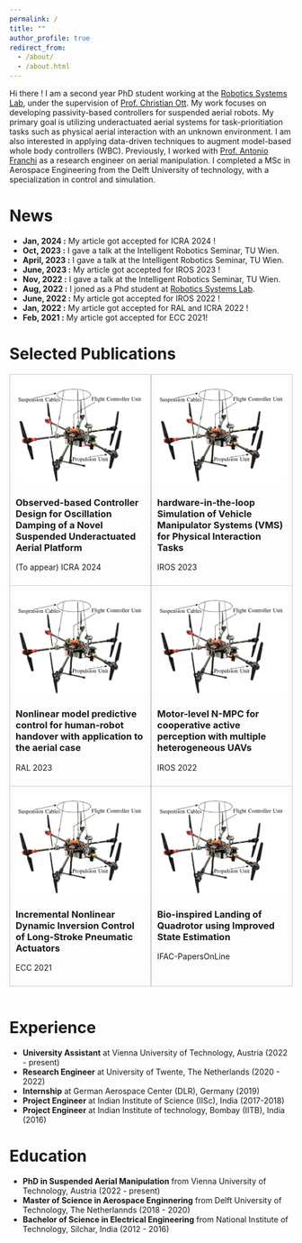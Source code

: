 ```yaml
---
permalink: /
title: ""
author_profile: true
redirect_from: 
  - /about/
  - /about.html
---
```


Hi there ! I am a second year PhD student working at the [Robotics Systems Lab](https://www.acin.tuwien.ac.at/en/robotic-systems-lab/), under the supervision of [Prof. Christian Ott](https://www.acin.tuwien.ac.at/en/staff/cott/). My work focuses on developing passivity-based controllers for suspended aerial robots. My primary goal is utilizing underactuated aerial systems for task-prioritiation tasks such as physical aerial interaction with an unknown environment. I am also interested in applying data-driven techniques to augment model-based whole body controllers (WBC).  Previously, I worked with [Prof. Antonio Franchi](https://homepages.laas.fr/afranchi/robotics/?q=front_page) as a research engineer on aerial manipulation. I completed a MSc in Aerospace Engineering from the Delft University of technology, with a specialization in control and simulation. 

News
======
- **Jan, 2024 :** My article got accepted for ICRA 2024 !
- **Oct, 2023 :** I gave a talk at the Intelligent Robotics Seminar, TU Wien.
- **April, 2023 :** I gave a talk at the Intelligent Robotics Seminar, TU Wien.
- **June, 2023 :** My article got accepted for IROS 2023 !
- **Nov, 2022 :** I gave a talk at the Intelligent Robotics Seminar, TU Wien.
- **Aug, 2022 :** I joned as a Phd student at [Robotics Systems Lab](https://www.acin.tuwien.ac.at/en/robotic-systems-lab/).
- **June, 2022 :** My article got accepted for IROS 2022 !
- **Jan, 2022 :** My article got accepted for RAL and ICRA 2022 !
- **Feb, 2021 :** My article got accepted for ECC 2021!

Selected Publications
======

<div style="border: 1px solid #ccc; border-top: 1px solid #ccc; border-bottom: none;">
<div style="display: flex;">
<div style="flex: 50%; padding: 10px; border-right: 1px solid #ccc;">
    <img src="/images/suspended_platform.png" alt="Project Image 1" style="width: 100%;">
    <a href="https://www.acin.tuwien.ac.at/en/staff/cott/" style="text-decoration: none; color: inherit;">
    <h3>Observed-based Controller Design for Oscillation Damping of a Novel Suspended Underactuated Aerial Platform</h3>
    <p>(To appear) ICRA 2024</p>
    </a>
</div>

<div style="flex: 50%; padding: 10px; border-left: 1px solid #ccc;">
    <img src="/images/suspended_platform.png" alt="Project Image 2" style="width: 100%;">
    <h3>hardware-in-the-loop Simulation of Vehicle Manipulator Systems (VMS) for Physical Interaction Tasks</h3>
    <p>IROS 2023 </p>


</div>
</div>
</div>


<div style="border: 1px solid #ccc;  border-top: 1px solid #ccc; border-bottom: none;">
<div style="display: flex;">
<div style="flex: 50%; padding: 10px; border-right: 1px solid #ccc;">
    <img src="/images/suspended_platform.png" alt="Project Image 1" style="width: 100%;">
     <h3>Nonlinear model predictive control for human-robot handover with application to the aerial case</h3>
     <p> RAL 2023 </p>


</div>

<div style="flex: 50%; padding: 10px; border-left: 1px solid #ccc;">
    <img src="/images/suspended_platform.png" alt="Project Image 2" style="width: 100%;">
     <h3>Motor-level N-MPC for cooperative active perception with multiple heterogeneous UAVs</h3>
     <p>IROS 2022 </p>


</div>
</div>
</div>


<div style="border: 1px solid #ccc;  border-top: 1px solid #ccc;  border-bottom: 1px solid #ccc;">
<div style="display: flex;">
<div style="flex: 50%; padding: 10px; border-right: 1px solid #ccc;">
    <img src="/images/suspended_platform.png" alt="Project Image 1" style="width: 100%;">
    <h3>Incremental Nonlinear Dynamic Inversion Control of Long-Stroke Pneumatic Actuators</h3>
    <p> ECC 2021</p>

</div>

<div style="flex: 50%; padding: 10px; border-left: 1px solid #ccc;">
    <img src="/images/suspended_platform.png" alt="Project Image 2" style="width: 100%;">
   <h3>Bio-inspired Landing of Quadrotor using Improved State Estimation</h3>
    <p>IFAC-PapersOnLine</p>

</div>
</div>
</div>

<br>

Experience
======
-  **University Assistant** at Vienna University of Technology, Austria (2022 - present)
-  **Research Engineer** at University of Twente, The Netherlands (2020 - 2022)
-  **Internship** at German Aerospace Center (DLR), Germany (2019)
-  **Project Engineer** at Indian Institute of Science (IISc), India (2017-2018)
-  **Project Engineer** at Indian Institute of technology, Bombay (IITB), India (2016)



Education
======
- **PhD in Suspended Aerial Manipulation** from Vienna University of Technology, Austria (2022 - present)
- **Master of Science in Aerospace Enginnering** from Delft University of Technology, The Netherlannds (2018 - 2020)
- **Bachelor of Science in Electrical Engineering** from National Institute of Technology, Silchar, India (2012 - 2016)
